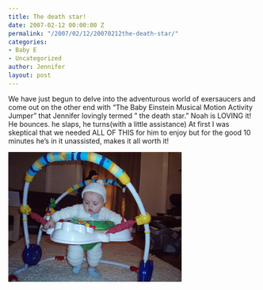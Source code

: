 ```yaml
---
title: The death star!
date: 2007-02-12 00:00:00 Z
permalink: "/2007/02/12/20070212the-death-star/"
categories:
- Baby E
- Uncategorized
author: Jennifer
layout: post
---
```


We have just begun to delve into the adventurous world of exersaucers and come out on the other end with &#8220;The Baby Einstein Musical Motion Activity Jumper&#8221; that Jennifer lovingly termed &#8221; the death star.&#8221; Noah is LOVING it! He bounces. he slaps, he turns(with a little assistance) At first I was skeptical that we needed ALL OF THIS for him to enjoy but for the good 10 minutes he&#8217;s in it unassisted, makes it all worth it!

<img id="image123" alt="pod_20707.jpg" src="/assets/images/The-death-star/1171290316000-missing.jpg" />
